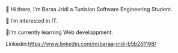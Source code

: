  
👋 Hi there,
I’m Baraa Jridi a Tunisian Software Engineering Student. 

👀 I’m interested in IT. 

🌱I’m currently learning Web developpment.
 
 Linkedin:https://www.linkedin.com/in/baraa-jridi-b5b261198/ 
<!--
**baraaj/baraaj** is a ✨ _special_ ✨ repository because its `README.md` (this file) appears on your GitHub profile.

Here are some ideas to get you started:

- 🔭 I’m currently working on ...
- 🌱 I’m currently learning ...
- 👯 I’m looking to collaborate on ...
- 🤔 I’m looking for help with ...
- 💬 Ask me about ...
- 📫 How to reach me: ...
- 😄 Pronouns: ...
- ⚡ Fun fact: ...
-->
